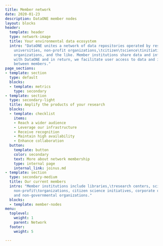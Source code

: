 ```yaml
---
title: Member network
date: 2020-01-23
description: DataONE member nodes
layout: blocks
header:
  template: header
  type: network-image
  title: Your environmental data ecosystem
  intro: "DataONE unites a network of data repositories operated by research centers,
    universities, non-profit organizations,\tcitizen\tscience\tinitiatives, government\tand\tnon-government
    organizations, and the like. Member institutions share data and infrastructure
    with DataONE and in return, we facilitate user access to data and interoperability
    between members."
page_sections:
- template: section
  type: default
  blocks:
  - template: metrics
    type: secondary
- template: section
  type: secondary-light
  title: Amplify the products of your research
  blocks:
  - template: checklist
    items:
    - Reach a wider audience
    - Leverage our infrastructure
    - Receive recognition
    - Maintain high availability
    - Enhance collaboration
  button:
    template: button
    color: secondary
    text: More about network membership
    type: internal page
    internal_link: joinus.md
- template: section
  type: secondary-medium
  title: Our current members
  intro: "Member institutions include libraries,\tresearch centers, scientific consortia,\tuniversities,\tmuseums,
    non-profit\torganizations, citizen science initiatives, corporate divisions and\tgovernmental
    and non-governmental organizations."
  blocks:
  - template: member-nodes
menu:
  toplevel:
    weight: 1
    parent: Network
  footer:
    weight: 5

---
```

